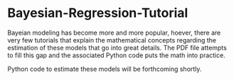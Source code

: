 # Bayesian-Regression-Tutorial

Bayeian modeling has become more and more popular, hoever, there are very few tutorials that explain the mathematical concepts regarding the estimation of these models that go into great details. The PDF file attempts to fill this gap and the associated Python code puts the math into practice.

Python code to estimate these models will be forthcoming shortly.
